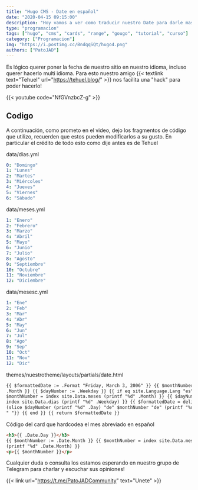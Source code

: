 ```yaml
---
title: "Hugo CMS - Date en español"
date: "2020-04-15 09:15:00"
description: "Hoy vamos a ver como traducir nuestro Date para darle mas personalidad a nuestro sitio"
type: "programacion"
tags: ["hugo", "cms", "cards", "range", "gougo", "tutorial", "curso"]
category: ["Programacion"]
img: "https://i.postimg.cc/BndqqSQt/hugo4.png"
authors: ["PatoJAD"]
---
```


Es lógico querer poner la fecha de nuestro sitio en nuestro idioma, incluso querer hacerlo multi idioma. Para esto nuestro amigo {{< textlink text="Tehuel" url="https://tehuel.blog/" >}} nos facilita una "hack" para poder hacerlo!

{{< youtube code="NfGVnzbcZ-g" >}}

## Codigo

A continuación, como prometo en el video, dejo los fragmentos de código que utilizo, recuerden que estos pueden modificarlos a su gusto. En particular el crédito de todo esto como dije antes es de Tehuel

data/dias.yml

```yml
0: "Domingo"
1: "Lunes"
2: "Martes"
3: "Miércoles"
4: "Jueves"
5: "Viernes"
6: "Sábado"
```

data/meses.yml

```yml
1: "Enero"
2: "Febrero"
3: "Marzo"
4: "Abril"
5: "Mayo"
6: "Junio"
7: "Julio"
8: "Agosto"
9: "Septiembre"
10: "Octubre"
11: "Noviembre"
12: "Diciembre"
```

data/mesesc.yml

```yml
1: "Ene"
2: "Feb"
3: "Mar"
4: "Abr"
5: "May"
6: "Jun"
7: "Jul"
8: "Ago"
9: "Sep"
10: "Oct"
11: "Nov"
12: "Dic"
```

themes/nuestrotheme/layouts/partials/date.html

```html
{{ $formattedDate := .Format "Friday, March 3, 2006" }} {{ $monthNumber :=
.Month }} {{ $dayNumber := .Weekday }} {{ if eq site.Language.Lang "es" }} {{
$monthNumber = index site.Data.meses (printf "%d" .Month) }} {{ $dayNumber =
index site.Data.dias (printf "%d" .Weekday) }} {{ $formattedDate = delimit
(slice $dayNumber (printf "%d" .Day) "de" $monthNumber "de" (printf "%d" .Year))
" "}} {{ end }} {{ return $formattedDate }}
```

Código del card que hardcodea el mes abreviado en español

```html
<h3>{{ .Date.Day }}</h3>
{{ $monthNumber := .Date.Month }} {{ $monthNumber = index site.Data.mesesc
(printf "%d" .Date.Month) }}
<p>{{ $monthNumber }}</p>
```

Cualquier duda o consulta los estamos esperando en nuestro grupo de Telegram para charlar y escuchar sus opiniones!

{{< link url="https://t.me/PatoJADCommunity" text="Unete" >}}
